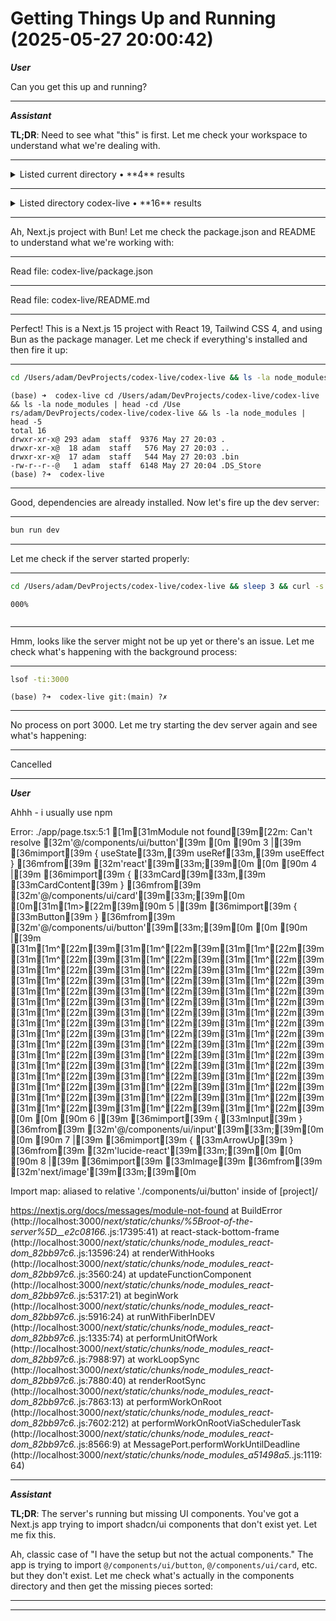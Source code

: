 <!-- Generated by SpecStory -->

# Getting Things Up and Running (2025-05-27 20:00:42)

_**User**_

Can you get this up and running? 

---

_**Assistant**_

**TL;DR**: Need to see what "this" is first. Let me check your workspace to understand what we're dealing with.

---

<details>
            <summary>Listed current directory • **4** results</summary>
        
| Name |
|-------|
| 📄 `.DS_Store` |
| 📁 `codex-live` |
| 📄 `.cursorindexingignore` |
| 📁 `.specstory` |

</details>

---

<details>
            <summary>Listed directory codex-live • **16** results</summary>
        
| Name |
|-------|
| 📁 `public` |
| 📄 `.DS_Store` |
| 📁 `.git` |
| 📁 `app` |
| 📁 `lib` |
| 📄 `package.json` |
| 📄 `bun.lockb` |
| 📁 `node_modules` |
| 📄 `components.json` |
| 📄 `tsconfig.json` |
| 📄 `.gitignore` |
| 📄 `README.md` |
| 📄 `eslint.config.mjs` |
| 📄 `next-env.d.ts` |
| 📄 `next.config.ts` |
| 📄 `postcss.config.mjs` |

</details>

---

Ah, Next.js project with Bun! Let me check the package.json and README to understand what we're working with:

---

Read file: codex-live/package.json

---

Read file: codex-live/README.md

---

Perfect! This is a Next.js 15 project with React 19, Tailwind CSS 4, and using Bun as the package manager. Let me check if everything's installed and then fire it up:

---

```bash
cd /Users/adam/DevProjects/codex-live/codex-live && ls -la node_modules | head -5
```

```
(base) ➜  codex-live cd /Users/adam/DevProjects/codex-live/codex-live && ls -la node_modules | head -cd /Use
rs/adam/DevProjects/codex-live/codex-live && ls -la node_modules | head -5
total 16
drwxr-xr-x@ 293 adam  staff  9376 May 27 20:03 .
drwxr-xr-x@  18 adam  staff   576 May 27 20:03 ..
drwxr-xr-x@  17 adam  staff   544 May 27 20:03 .bin
-rw-r--r--@   1 adam  staff  6148 May 27 20:04 .DS_Store
(base) ?➜  codex-live
```

---

Good, dependencies are already installed. Now let's fire up the dev server:

---

```bash
bun run dev
```

---

Let me check if the server started properly:

---

```bash
cd /Users/adam/DevProjects/codex-live/codex-live && sleep 3 && curl -s -o /dev/null -w "%{http_code}" http://localhost:3000
```

```
000%


```

---

Hmm, looks like the server might not be up yet or there's an issue. Let me check what's happening with the background process:

---

```bash
lsof -ti:3000
```

```
(base) ?➜  codex-live git:(main) ?✗ 

```

---

No process on port 3000. Let me try starting the dev server again and see what's happening:

---

Cancelled

---

_**User**_

Ahhh - i usually use npm

Error: ./app/page.tsx:5:1
[1m[31mModule not found[39m[22m: Can't resolve [32m'@/components/ui/button'[39m
[0m [90m 3 |[39m [36mimport[39m { useState[33m,[39m useRef[33m,[39m useEffect } [36mfrom[39m [32m'react'[39m[33m;[39m[0m
[0m [90m 4 |[39m [36mimport[39m { [33mCard[39m[33m,[39m [33mCardContent[39m } [36mfrom[39m [32m'@/components/ui/card'[39m[33m;[39m[0m
[0m[31m[1m>[22m[39m[90m 5 |[39m [36mimport[39m { [33mButton[39m } [36mfrom[39m [32m'@/components/ui/button'[39m[33m;[39m[0m
[0m [90m   |[39m [31m[1m^[22m[39m[31m[1m^[22m[39m[31m[1m^[22m[39m[31m[1m^[22m[39m[31m[1m^[22m[39m[31m[1m^[22m[39m[31m[1m^[22m[39m[31m[1m^[22m[39m[31m[1m^[22m[39m[31m[1m^[22m[39m[31m[1m^[22m[39m[31m[1m^[22m[39m[31m[1m^[22m[39m[31m[1m^[22m[39m[31m[1m^[22m[39m[31m[1m^[22m[39m[31m[1m^[22m[39m[31m[1m^[22m[39m[31m[1m^[22m[39m[31m[1m^[22m[39m[31m[1m^[22m[39m[31m[1m^[22m[39m[31m[1m^[22m[39m[31m[1m^[22m[39m[31m[1m^[22m[39m[31m[1m^[22m[39m[31m[1m^[22m[39m[31m[1m^[22m[39m[31m[1m^[22m[39m[31m[1m^[22m[39m[31m[1m^[22m[39m[31m[1m^[22m[39m[31m[1m^[22m[39m[31m[1m^[22m[39m[31m[1m^[22m[39m[31m[1m^[22m[39m[31m[1m^[22m[39m[31m[1m^[22m[39m[31m[1m^[22m[39m[31m[1m^[22m[39m[31m[1m^[22m[39m[31m[1m^[22m[39m[31m[1m^[22m[39m[31m[1m^[22m[39m[31m[1m^[22m[39m[31m[1m^[22m[39m[31m[1m^[22m[39m[31m[1m^[22m[39m[0m
[0m [90m 6 |[39m [36mimport[39m { [33mInput[39m } [36mfrom[39m [32m'@/components/ui/input'[39m[33m;[39m[0m
[0m [90m 7 |[39m [36mimport[39m { [33mArrowUp[39m } [36mfrom[39m [32m'lucide-react'[39m[33m;[39m[0m
[0m [90m 8 |[39m [36mimport[39m [33mImage[39m [36mfrom[39m [32m'next/image'[39m[33m;[39m[0m

Import map: aliased to relative './components/ui/button' inside of [project]/

https://nextjs.org/docs/messages/module-not-found
    at BuildError (http://localhost:3000/_next/static/chunks/%5Broot-of-the-server%5D__e2c08166._.js:17395:41)
    at react-stack-bottom-frame (http://localhost:3000/_next/static/chunks/node_modules_react-dom_82bb97c6._.js:13596:24)
    at renderWithHooks (http://localhost:3000/_next/static/chunks/node_modules_react-dom_82bb97c6._.js:3560:24)
    at updateFunctionComponent (http://localhost:3000/_next/static/chunks/node_modules_react-dom_82bb97c6._.js:5317:21)
    at beginWork (http://localhost:3000/_next/static/chunks/node_modules_react-dom_82bb97c6._.js:5916:24)
    at runWithFiberInDEV (http://localhost:3000/_next/static/chunks/node_modules_react-dom_82bb97c6._.js:1335:74)
    at performUnitOfWork (http://localhost:3000/_next/static/chunks/node_modules_react-dom_82bb97c6._.js:7988:97)
    at workLoopSync (http://localhost:3000/_next/static/chunks/node_modules_react-dom_82bb97c6._.js:7880:40)
    at renderRootSync (http://localhost:3000/_next/static/chunks/node_modules_react-dom_82bb97c6._.js:7863:13)
    at performWorkOnRoot (http://localhost:3000/_next/static/chunks/node_modules_react-dom_82bb97c6._.js:7602:212)
    at performWorkOnRootViaSchedulerTask (http://localhost:3000/_next/static/chunks/node_modules_react-dom_82bb97c6._.js:8566:9)
    at MessagePort.performWorkUntilDeadline (http://localhost:3000/_next/static/chunks/node_modules_a51498a5._.js:1119:64)

---

_**Assistant**_

**TL;DR**: The server's running but missing UI components. You've got a Next.js app trying to import shadcn/ui components that don't exist yet. Let me fix this.

Ah, classic case of "I have the setup but not the actual components." The app is trying to import `@/components/ui/button`, `@/components/ui/card`, etc. but they don't exist. Let me check what's actually in the components directory and then get the missing pieces sorted:

---



---

